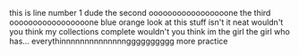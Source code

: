 this is line number 1 dude
the second ooooooooooooooooone
the third ooooooooooooooooone
blue
orange
look at this stuff
isn't it neat
wouldn't you think my collections complete
wouldn't you think im the girl
the girl who has... everythinnnnnnnnnnnnnngggggggggg
more practice